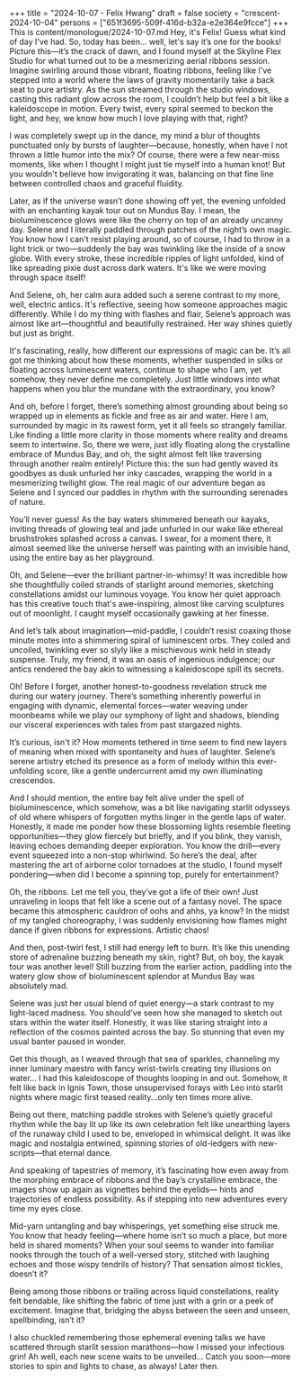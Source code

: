 +++
title = "2024-10-07 - Felix Hwang"
draft = false
society = "crescent-2024-10-04"
persons = ["651f3695-509f-416d-b32a-e2e364e9fcce"]
+++
This is content/monologue/2024-10-07.md
Hey, it's Felix! Guess what kind of day I've had.
So, today has been... well, let's say it’s one for the books! Picture this—it’s the crack of dawn, and I found myself at the Skyline Flex Studio for what turned out to be a mesmerizing aerial ribbons session. Imagine swirling around those vibrant, floating ribbons, feeling like I've stepped into a world where the laws of gravity momentarily take a back seat to pure artistry. As the sun streamed through the studio windows, casting this radiant glow across the room, I couldn’t help but feel a bit like a kaleidoscope in motion. Every twist, every spiral seemed to beckon the light, and hey, we know how much I love playing with that, right?

I was completely swept up in the dance, my mind a blur of thoughts punctuated only by bursts of laughter—because, honestly, when have I not thrown a little humor into the mix? Of course, there were a few near-miss moments, like when I thought I might just tie myself into a human knot! But you wouldn't believe how invigorating it was, balancing on that fine line between controlled chaos and graceful fluidity.

Later, as if the universe wasn’t done showing off yet, the evening unfolded with an enchanting kayak tour out on Mundus Bay. I mean, the bioluminescence glows were like the cherry on top of an already uncanny day. Selene and I literally paddled through patches of the night’s own magic. You know how I can't resist playing around, so of course, I had to throw in a light trick or two—suddenly the bay was twinkling like the inside of a snow globe. With every stroke, these incredible ripples of light unfolded, kind of like spreading pixie dust across dark waters. It's like we were moving through space itself!

And Selene, oh, her calm aura added such a serene contrast to my more, well, electric antics. It's reflective, seeing how someone approaches magic differently. While I do my thing with flashes and flair, Selene’s approach was almost like art—thoughtful and beautifully restrained. Her way shines quietly but just as bright.

It's fascinating, really, how different our expressions of magic can be. It’s all got me thinking about how these moments, whether suspended in silks or floating across luminescent waters, continue to shape who I am, yet somehow, they never define me completely. Just little windows into what happens when you blur the mundane with the extraordinary, you know?

And oh, before I forget, there’s something almost grounding about being so wrapped up in elements as fickle and free as air and water. Here I am, surrounded by magic in its rawest form, yet it all feels so strangely familiar. Like finding a little more clarity in those moments where reality and dreams seem to intertwine.
So, there we were, just idly floating along the crystalline embrace of Mundus Bay, and oh, the sight almost felt like traversing through another realm entirely! Picture this: the sun had gently waved its goodbyes as dusk unfurled her inky cascades, wrapping the world in a mesmerizing twilight glow. The real magic of our adventure began as Selene and I synced our paddles in rhythm with the surrounding serenades of nature.

You’ll never guess! As the bay waters shimmered beneath our kayaks, inviting threads of glowing teal and jade unfurled in our wake like ethereal brushstrokes splashed across a canvas. I swear, for a moment there, it almost seemed like the universe herself was painting with an invisible hand, using the entire bay as her playground.

Oh, and Selene—ever the brilliant partner-in-whimsy! It was incredible how she thoughtfully coiled strands of starlight around memories, sketching constellations amidst our luminous voyage. You know her quiet approach has this creative touch that's awe-inspiring, almost like carving sculptures out of moonlight. I caught myself occasionally gawking at her finesse.

And let’s talk about imagination—mid-paddle, I couldn’t resist coaxing those minute motes into a shimmering spiral of luminescent orbs. They coiled and uncoiled, twinkling ever so slyly like a mischievous wink held in steady suspense. Truly, my friend, it was an oasis of ingenious indulgence; our antics rendered the bay akin to witnessing a kaleidoscope spill its secrets.

Oh! Before I forget, another honest-to-goodness revelation struck me during our watery journey. There’s something inherently powerful in engaging with dynamic, elemental forces—water weaving under moonbeams while we play our symphony of light and shadows, blending our visceral experiences with tales from past stargazed nights. 

It’s curious, isn't it? How moments tethered in time seem to find new layers of meaning when mixed with spontaneity and hues of laughter. Selene’s serene artistry etched its presence as a form of melody within this ever-unfolding score, like a gentle undercurrent amid my own illuminating crescendos. 

And I should mention, the entire bay felt alive under the spell of bioluminescence, which somehow, was a bit like navigating starlit odysseys of old where whispers of forgotten myths linger in the gentle laps of water. Honestly, it made me ponder how these blossoming lights resemble fleeting opportunities—they glow fiercely but briefly, and if you blink, they vanish, leaving echoes demanding deeper exploration.
You know the drill—every event squeezed into a non-stop whirlwind. So here’s the deal, after mastering the art of airborne color tornadoes at the studio, I found myself pondering—when did I become a spinning top, purely for entertainment?

Oh, the ribbons. Let me tell you, they’ve got a life of their own! Just unraveling in loops that felt like a scene out of a fantasy novel. The space became this atmospheric cauldron of oohs and ahhs, ya know? In the midst of my tangled choreography, I was suddenly envisioning how flames might dance if given ribbons for expressions. Artistic chaos!

And then, post-twirl fest, I still had energy left to burn. It’s like this unending store of adrenaline buzzing beneath my skin, right? But, oh boy, the kayak tour was another level! Still buzzing from the earlier action, paddling into the watery glow show of bioluminescent splendor at Mundus Bay was absolutely 
mad.

Selene was just her usual blend of quiet energy—a stark contrast to my light-laced madness. You should’ve seen how she managed to sketch out stars within the water itself. Honestly, it was like staring straight into a reflection of the cosmos painted across the bay. So stunning that even my usual banter paused in wonder.

Get this though, as I weaved through that sea of sparkles, channeling my inner luminary maestro with fancy wrist-twirls creating tiny illusions on water… I had this kaleidoscope of thoughts looping in and out. Somehow, it felt like back in Ignis Town, those unsupervised forays with Leo into starlit nights where magic first teased reality...only ten times more alive.

Being out there, matching paddle strokes with Selene’s quietly graceful rhythm while the bay lit up like its own celebration felt like unearthing layers of the runaway child I used to be, enveloped in whimsical delight. It was like magic and nostalgia entwined, spinning stories of old-ledgers with new-scripts—that eternal dance.

And speaking of tapestries of memory, it’s fascinating how even away from the morphing embrace of ribbons and the bay’s crystalline embrace, the images show up again as vignettes behind the eyelids—
hints
 and trajectories of endless possibility. As if stepping into new adventures every time my eyes close.

Mid-yarn untangling and bay whisperings, yet something else struck me. You know that heady feeling—where home isn’t so much a place, but more held in shared moments? When your soul seems to wander into familiar nooks through the touch of a well-versed story, stitched with laughing echoes and those wispy tendrils of history? That sensation almost tickles, doesn’t it?

Being among those ribbons or trailing across liquid constellations, reality felt bendable, like shifting the fabric of time just with a grin or a peek of excitement. Imagine that, bridging the abyss between the seen and unseen, spellbinding, isn’t it?

I also chuckled remembering those ephemeral evening talks we have scattered through starlit session marathons—how I missed your infectious grin! Ah well, each new scene waits to be unveiled...
Catch you soon—more stories to spin and lights to chase, as always! Later then.
